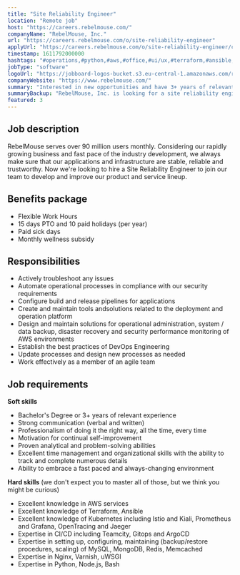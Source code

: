 ```yaml
---
title: "Site Reliability Engineer"
location: "Remote job"
host: "https://careers.rebelmouse.com/"
companyName: "RebelMouse, Inc."
url: "https://careers.rebelmouse.com/o/site-reliability-engineer"
applyUrl: "https://careers.rebelmouse.com/o/site-reliability-engineer/c/new"
timestamp: 1611792000000
hashtags: "#operations,#python,#aws,#office,#ui/ux,#terraform,#ansible,#kubernetes,#management,#redis"
jobType: "software"
logoUrl: "https://jobboard-logos-bucket.s3.eu-central-1.amazonaws.com/rebelmouse-inc-"
companyWebsite: "https://www.rebelmouse.com/"
summary: "Interested in new opportunities and have 3+ years of relevant experience? RebelMouse, Inc. has a job opening for a Site Reliability Engineer."
summaryBackup: "RebelMouse, Inc. is looking for a site reliability engineer that has experience in: #operations, #python, #aws."
featured: 3
---
```


## Job description

RebelMouse serves over 90 million users monthly. Considering our rapidly growing business and fast pace of the industry development, we always make sure that our applications and infrastructure are stable, reliable and trustworthy. Now we're looking to hire a Site Reliability Engineer to join our team to develop and improve our product and service lineup.

## Benefits package

*   Flexible Work Hours
*   15 days PTO and 10 paid holidays (per year)
*   Paid sick days
*   Monthly wellness subsidy

## Responsibilities

*   Actively troubleshoot any issues
*   Automate operational processes in compliance with our security requirements
*   Configure build and release pipelines for applications
*   Create and maintain tools andsolutions related to the deployment and operation platform
*   Design and maintain solutions for operational administration, system / data backup, disaster recovery and security performance monitoring of AWS environments
*   Establish the best practices of DevOps Engineering
*   Update processes and design new processes as needed
*   Work effectively as a member of an agile team

## Job requirements

**Soft skills**

*   Bachelor's Degree or 3+ years of relevant experience
*   Strong communication (verbal and written)
*   Professionalism of doing it the right way, all the time, every time
*   Motivation for continual self-improvement
*   Proven analytical and problem-solving abilities
*   Excellent time management and organizational skills with the ability to track and complete numerous details
*   Ability to embrace a fast paced and always-changing environment

**Hard skills** (we don't expect you to master all of those, but we think you might be curious)

*   Excellent knowledge in AWS services
*   Excellent knowledge of Terraform, Ansible
*   Excellent knowledge of Kubernetes including Istio and Kiali, Prometheus and Grafana, OpenTracing and Jaeger
*   Expertise in CI/CD including Teamcity, Gitops and ArgoCD
*   Expertise in setting up, configuring, maintaining (backup/restore procedures, scaling) of MySQL, MongoDB, Redis, Memcached
*   Expertise in Nginx, Varnish, uWSGI
*   Expertise in Python, Node.js, Bash
